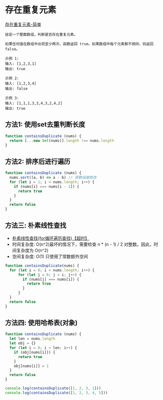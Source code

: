 # 存在重复元素

[存在重复元素-简单](https://leetcode-cn.com/problems/contains-duplicate/)

```
给定一个整数数组，判断是否存在重复元素。

如果任何值在数组中出现至少两次，函数返回 true。如果数组中每个元素都不相同，则返回 false。

示例 1:
输入: [1,2,3,1]
输出: true

示例 2:
输入: [1,2,3,4]
输出: false

示例 3:
输入: [1,1,1,3,3,4,3,2,4,2]
输出: true
```

## 方法1: 使用set去重判断长度

```js
function containsDuplicate (nums) {
  return [...new Set(nums)].length !== nums.length
}
```

## 方法2: 排序后进行遍历

```js
function containsDuplicate (nums) {
  nums.sort((a, b) => a - b) // 原数组被修改
  for (let i = 1; i < nums.length; i++) {
    if (nums[i] === nums[i - 1]) {
      return true
    }
  }
  return false
}
```

## 方法三: 朴素线性查找

- [朴素线性查找(for循环遍历查找)【超时】](https://leetcode-cn.com/problems/contains-duplicate/solution/cun-zai-zhong-fu-yuan-su-by-leetcode/)
- 时间复杂度: O(n^2)最坏的情况下，需要检查 n * (n - 1) / 2 对整数。因此，时间复杂度为 O(n^2)
- 空间复杂度: O(1) 只使用了常数额外空间

```js
function containsDuplicate(nums) {
  for (let i = 0; i < nums.length; i++) {
      for (let j = 0; j < i; j++) {
        if (nums[j] === nums[i]) {
          return true
        }
      }
  }
  return false
}
```

## 方法四: 使用哈希表(对象)

```js
function containsDuplicate (nums) {
  let len = nums.length
  let obj = {}
  for (let i = 0; i < len; i++) {
    if (obj[nums[i]]) {
      return true
    }
    obj[nums[i]] = 1
  }
  return false
}

console.log(containsDuplicate([1, 2, 3, 1]))
console.log(containsDuplicate([1, 2, 3, 4, 5]))
```
